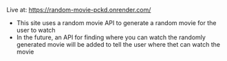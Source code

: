 Live at: https://random-movie-pckd.onrender.com/

- This site uses a random movie API to generate a random movie for the user to watch 
- In the future, an API for finding where you can watch the randomly generated movie will be added to tell the user where thet can watch the movie

